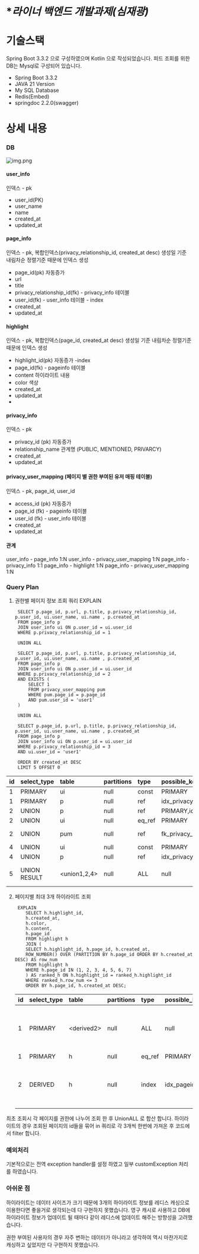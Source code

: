 # **라이너 백엔드 개발과제(심재광)*

# 기술스택

Spring Boot 3.3.2 으로 구성하였으며 Kotlin 으로 작성되었습니다.
피드 조회를 위한 DB는 Mysql로 구성되어 있습니다.

- Spring Boot 3.3.2
- JAVA 21 Version
- My SQL Database
- Redis(Embed)
- springdoc 2.2.0(swagger)


# 상세 내용
### DB
![img.png](img.png)
#### user_info
인덱스 - pk
- user_id(PK) 
- user_name
- name
- created_at
- updated_at

#### page_info
인덱스 - pk, 복합인덱스(privacy_relationship_id, created_at desc) 
생성일 기준 내림차순 정렬기준 때문에 인덱스 생성
- page_id(pk) 자동증가 
- url
- title
- privacy_relationship_id(fk) - privacy_info 테이블
- user_id(fk) - user_info 테이블 - index
- created_at
- updated_at

#### highlight
인덱스 - pk, 복합인덱스(page_id, created_at desc)
생성일 기준 내림차순 정렬기준 때문에 인덱스 생성
- highlight_id(pk) 자동증가 -index
- page_id(fk) - pageinfo 테이블
- content 하이라이트 내용
- color 색상
- created_at
- updated_at
- 
#### privacy_info
인덱스 - pk
- privacy_id (pk) 자동증가
- relationship_name 관계명 (PUBLIC, MENTIONED, PRIVARCY)
- created_at
- updated_at
 
#### privacy_user_mapping (페이지 별 권한 부여된 유저 매핑 테이블)
인덱스 - pk, page_id, user_id
- access_id (pk) 자동증가
- page_id (fk) - pageinfo 테이블
- user_id (fk) - user_info 테이블
- created_at
- updated_at

#### 관계
user_info - page_info 1:N
user_info - privacy_user_mapping 1:N
page_info - privacy_info 1:1
page_info - highlight 1:N
page_info - privacy_user_mapping 1:N

### Query Plan
1. 권한별 페이지 정보 조회 쿼리
   EXPLAIN

        SELECT p.page_id, p.url, p.title, p.privacy_relationship_id, p.user_id, ui.user_name, ui.name , p.created_at
        FROM page_info p
        JOIN user_info ui ON p.user_id = ui.user_id
        WHERE p.privacy_relationship_id = 1

        UNION ALL
        
        SELECT p.page_id, p.url, p.title, p.privacy_relationship_id, p.user_id, ui.user_name, ui.name , p.created_at
        FROM page_info p
        JOIN user_info ui ON p.user_id = ui.user_id
        WHERE p.privacy_relationship_id = 2
        AND EXISTS (
            SELECT 1
            FROM privacy_user_mapping pum
            WHERE pum.page_id = p.page_id
            AND pum.user_id = 'user1'
        )
        
        UNION ALL
        
        SELECT p.page_id, p.url, p.title, p.privacy_relationship_id, p.user_id, ui.user_name, ui.name , p.created_at
        FROM page_info p
        JOIN user_info ui ON p.user_id = ui.user_id
        WHERE p.privacy_relationship_id = 3
        AND ui.user_id = 'user1'
        
        ORDER BY created_at DESC
        LIMIT 5 OFFSET 0
| id | select\_type | table | partitions | type | possible\_keys | key | key\_len | ref | rows | filtered | Extra |
| :--- | :--- | :--- | :--- | :--- | :--- | :--- | :--- | :--- | :--- | :--- | :--- |
| 1 | PRIMARY | ui | null | const | PRIMARY | PRIMARY | 1022 | const | 1 | 100 | null |
| 1 | PRIMARY | p | null | ref | idx\_privacy\_relationship\_created\_at,fk\_page\_user | fk\_page\_user | 1023 | const | 3 | 57.14 | Using where |
| 2 | UNION | p | null | ref | PRIMARY,idx\_privacy\_relationship\_created\_at,fk\_page\_user | idx\_privacy\_relationship\_created\_at | 9 | const | 2 | 100 | Using where |
| 2 | UNION | ui | null | eq\_ref | PRIMARY | PRIMARY | 1022 | feed.p.user\_id | 1 | 100 | null |
| 2 | UNION | pum | null | ref | fk\_privacy\_mapping\_page,fk\_privacy\_mapping\_user | fk\_privacy\_mapping\_page | 9 | feed.p.page\_id | 1 | 60 | Using where; FirstMatch\(ui\) |
| 4 | UNION | ui | null | const | PRIMARY | PRIMARY | 1022 | const | 1 | 100 | null |
| 4 | UNION | p | null | ref | idx\_privacy\_relationship\_created\_at,fk\_page\_user | idx\_privacy\_relationship\_created\_at | 9 | const | 1 | 42.86 | Using where |
| 5 | UNION RESULT | &lt;union1,2,4&gt; | null | ALL | null | null | null | null | null | null | Using temporary; Using filesort |

2. 페이지별 최대 3개 하이라이트 조회

        EXPLAIN
           SELECT h.highlight_id,
           h.created_at,
           h.color,
           h.content,
           h.page_id
           FROM highlight h
           JOIN (
           SELECT h.highlight_id, h.page_id, h.created_at,
           ROW_NUMBER() OVER (PARTITION BY h.page_id ORDER BY h.created_at DESC) AS row_num
           FROM highlight h
           WHERE h.page_id IN (1, 2, 3, 4, 5, 6, 7)
           ) AS ranked_h ON h.highlight_id = ranked_h.highlight_id
           WHERE ranked_h.row_num <= 3
           ORDER BY h.page_id, h.created_at DESC;

   | id | select\_type | table | partitions | type | possible\_keys | key | key\_len | ref | rows | filtered | Extra |
   | :--- | :--- | :--- | :--- | :--- | :--- | :--- | :--- | :--- | :--- | :--- | :--- |
   | 1 | PRIMARY | &lt;derived2&gt; | null | ALL | null | null | null | null | 25 | 33.33 | Using where; Using temporary; Using filesort |
   | 1 | PRIMARY | h | null | eq\_ref | PRIMARY | PRIMARY | 8 | ranked\_h.highlight\_id | 1 | 100 | null |
   | 2 | DERIVED | h | null | index | idx\_pageid\_createdat\_desc | idx\_pageid\_createdat\_desc | 14 | null | 25 | 100 | Using where; Using index; Using filesort |

최초 조회시 각 페이지를 권한에 나누어 조회 한 후 UnionALL 로 합산 합니다.
하이라이트의 경우 조회된 페이지의 id들을 묶어 in 쿼리로 각 3개씩 한번에 가져온 후 코드에서 filter 합니다.


### 예외처리

기본적으로는 전역 exception handler를 설정 하였고 
일부 customException 처리를 하였습니다.

### 아쉬운 점
하이라이트는 데이터 사이즈가 크기 때문에 3개의 하이라이트 정보를 레디스 캐싱으로 이용한다면 좋을거로 생각되는데 
다 구현하지 못했습니다. 영구 캐시로 사용하고 DB에 하이라이트 정보가 업데이트 될 때마다 같이 레디스에 업데이트 해주는 방향성을 고려했습니다.

권한 부여된 사용자의 경우 자주 변하는 데이터가 아니라고 생각하여 역시 마찬가지로 캐싱하고 싶었지만 다 구현하지 못했습니다.



